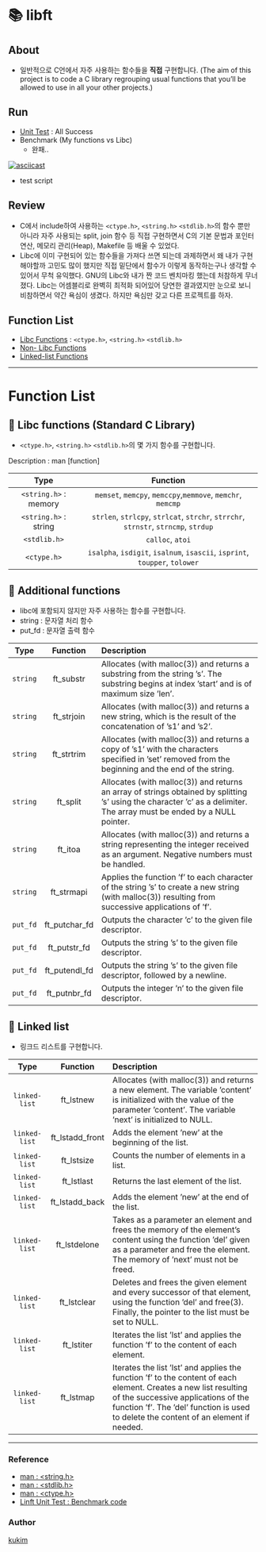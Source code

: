 # 📚 libft
## About
- 일반적으로 C언에서 자주 사용하는 함수들을 **직접** 구현합니다. (The aim of this project is to code a C library regrouping usual functions that you’ll be allowed to use in all your other projects.)

## Run
- [Unit Test](https://github.com/alelievr/libft-unit-test) : All Success
- Benchmark (My functions vs Libc)
	- 완패..

[![asciicast](https://asciinema.org/a/384736.svg)](https://asciinema.org/a/384736)


- test script
<script id="asciicast-384699" src="https://asciinema.org/a/384699.js" async></script>

## Review
- C에서 include하여 사용하는 `<ctype.h>`, `<string.h>` `<stdlib.h>`의 함수 뿐만 아니라 자주 사용되는 split, join 함수 등 직접 구현하면서 C의 기본 문법과 포인터 연산, 메모리 관리(Heap), Makefile 등 배울 수 있었다.
- Libc에 이미 구현되어 있는 함수들을 가져다 쓰면 되는데 과제하면서 왜 내가 구현해야할까 고민도 많이 했지만 직접 밑단에서 함수가 이렇게 동작하는구나 생각할 수 있어서 무척 유익했다. GNU의 Libc와 내가 짠 코드 벤치마킹 했는데 처참하게 무너졌다. Libc는 어셈블리로 완벽히 최적화 되어있어 당연한 결과였지만 눈으로 보니 비참하면서 약간 욕심이 생겼다. 하지만 욕심만 갖고 다른 프로젝트를 하자.

## Function List
- [Libc Functions](#📕-Libc-functions-(Standard-C-Library)) : `<ctype.h>`, `<string.h>` `<stdlib.h>`
- [Non- Libc Functions](#📗-Additional-functions)
- [Linked-list Functions](#📘-Linked-list)


---

# Function List
## 📕 Libc functions (Standard C Library)
- `<ctype.h>`, `<string.h>` `<stdlib.h>`의 몇 가지 함수를 구현합니다.

Description : man [function]

| Type | Function |
|:---:|:--------:|
|`<string.h>` : memory | `memset`, `memcpy`, `memccpy`,`memmove`, `memchr`, `memcmp` | 
|`<string.h>` : string | `strlen`, `strlcpy`, `strlcat`, `strchr`, `strrchr`, `strnstr`, `strncmp`, `strdup` | 
|`<stdlib.h>`| `calloc`, `atoi` | 
|`<ctype.h>`| `isalpha`, `isdigit`, `isalnum`, `isascii`, `isprint`, `toupper`, `tolower`| 

## 📗 Additional functions
- libc에 포함되지 않지만 자주 사용하는 함수를 구현합니다.
- string : 문자열 처리 함수
- put_fd : 문자열 출력 함수

|  Type   | Function | Description |
| :---: | :--------: | :----------- |
| `string` | ft_substr | Allocates (with malloc(3)) and returns a substring from the string ’s’. The substring begins at index ’start’ and is of maximum size ’len’. |
| `string` | ft_strjoin | Allocates (with malloc(3)) and returns a new string, which is the result of the concatenation of ’s1’ and ’s2’. |
| `string` | ft_strtrim | Allocates (with malloc(3)) and returns a copy of ’s1’ with the characters specified in ’set’ removed from the beginning and the end of the string. |
| `string` | ft_split | Allocates (with malloc(3)) and returns an array of strings obtained by splitting ’s’ using the character ’c’ as a delimiter. The array must be ended by a NULL pointer. |
| `string` | ft_itoa | Allocates (with malloc(3)) and returns a string representing the integer received as an argument. Negative numbers must be handled. | 
| `string` | ft_strmapi | Applies the function ’f’ to each character of the string ’s’ to create a new string (with malloc(3)) resulting from successive applications of ’f’. |
| `put_fd` | ft_putchar_fd | Outputs the character ’c’ to the given file descriptor. |
| `put_fd` | ft_putstr_fd | Outputs the string ’s’ to the given file descriptor. |
| `put_fd` | ft_putendl_fd | Outputs the string ’s’ to the given file descriptor, followed by a newline. |
| `put_fd` | ft_putnbr_fd | Outputs the integer ’n’ to the given file descriptor. |

## 📘 Linked list
- 링크드 리스트를 구현합니다.

|  Type  | Function | Description |
| :---: | :-------: | :---------- |
| `linked-list` | ft_lstnew | Allocates (with malloc(3)) and returns a new element. The variable ’content’ is initialized with the value of the parameter ’content’. The variable ’next’ is initialized to NULL.|
| `linked-list` | ft_lstadd_front | Adds the element ’new’ at the beginning of the list. |
| `linked-list` | ft_lstsize | Counts the number of elements in a list. |
| `linked-list` | ft_lstlast | Returns the last element of the list. |
| `linked-list` | ft_lstadd_back | Adds the element ’new’ at the end of the list. |
| `linked-list` | ft_lstdelone | Takes as a parameter an element and frees the memory of the element’s content using the function ’del’ given as a parameter and free the element. The memory of ’next’ must not be freed. |
| `linked-list` | ft_lstclear | Deletes and frees the given element and every successor of that element, using the function ’del’ and free(3). Finally, the pointer to the list must be set to NULL. |
| `linked-list` | ft_lstiter | Iterates the list ’lst’ and applies the function ’f’ to the content of each element. |
| `linked-list` | ft_lstmap | Iterates the list ’lst’ and applies the function ’f’ to the content of each element. Creates a new list resulting of the successive applications of the function ’f’. The ’del’ function is used to delete the content of an element if needed. |

---

### Reference
- [man : <string.h>](https://man7.org/linux/man-pages/man0/string.h.0p.html)
- [man : <stdlib.h>](https://man7.org/linux/man-pages/man0/stdlib.h.0p.html)
- [man : <ctype.h>](https://man7.org/linux/man-pages/man0/ctype.h.0p.html)
- [Linft Unit Test : Benchmark code](https://github.com/alelievr/libft-unit-test)


### Author
[kukim](https://github.com/ku-kim)

